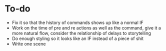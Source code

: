 # To-do

- Fix it so that the history of commands shows up like a normal IF
- Work on the time of pre and re actions as well as the command, give it a more natural flow, consider the relationship of delays to storytelling
- Do enough styling so it looks like an IF instead of a piece of shit
- Write one scene
